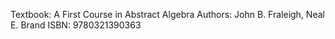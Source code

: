 Textbook: A First Course in Abstract Algebra
Authors: John B. Fraleigh, Neal E. Brand
ISBN: 9780321390363